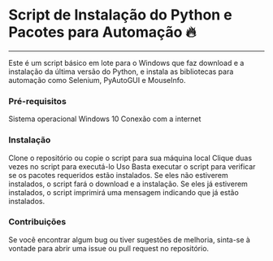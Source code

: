 # Script de Instalação do Python e Pacotes para Automação :fire: 

---

Este é um script básico em lote para o Windows que faz download e a instalação da última versão do Python, e instala as bibliotecas para automação como Selenium, PyAutoGUI e MouseInfo.

### Pré-requisitos
Sistema operacional Windows 10
Conexão com a internet

### Instalação

Clone o repositório ou copie o script para sua máquina local
Clique duas vezes no script para executá-lo
Uso
Basta executar o script para verificar se os pacotes requeridos estão instalados. Se eles não estiverem instalados, o script fará o download e a instalação. Se eles já estiverem instalados, o script imprimirá uma mensagem indicando que já estão instalados.

### Contribuições
Se você encontrar algum bug ou tiver sugestões de melhoria, sinta-se à vontade para abrir uma issue ou pull request no repositório.
